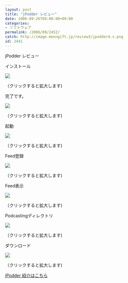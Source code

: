 ```yaml
---
layout: post
title: "jPodder レビュー"
date: 2006-09-26T09:00:00+09:00
categories:
- ソフトウェア
permalink: /2006/09/2452/
catch: http://image.moongift.jp/review3/jpodder4.s.png
id: 2441
---
```

jPodder レビュー  
<!--more-->

インストール

  

[![](http://image.moongift.jp/review3/jpodder1.s.png)](http://image.moongift.jp/review3/jpodder1.png)  
  
（クリックすると拡大します)

  

完了です。

  

[![](http://image.moongift.jp/review3/jpodder2.s.png)](http://image.moongift.jp/review3/jpodder2.png)  
  
（クリックすると拡大します)

  

起動

  

[![](http://image.moongift.jp/review3/jpodder3.s.png)](http://image.moongift.jp/review3/jpodder3.png)  
  
（クリックすると拡大します)

  

Feed登録

  

[![](http://image.moongift.jp/review3/jpodder4.s.png)](http://image.moongift.jp/review3/jpodder4.png)  
  
（クリックすると拡大します)

  

Feed表示

  

[![](http://image.moongift.jp/review3/jpodder5.s.png)](http://image.moongift.jp/review3/jpodder5.png)  
  
（クリックすると拡大します)

  

Podcastingディレクトリ

  

[![](http://image.moongift.jp/review3/jpodder6.s.png)](http://image.moongift.jp/review3/jpodder6.png)  
  
（クリックすると拡大します)

  

ダウンロード

  

[![](http://image.moongift.jp/review3/jpodder7.s.png)](http://image.moongift.jp/review3/jpodder7.png)  
  
（クリックすると拡大します)

  

[jPodder 紹介はこちら](http://oss.moongift.jp/intro/i-2450.html)

